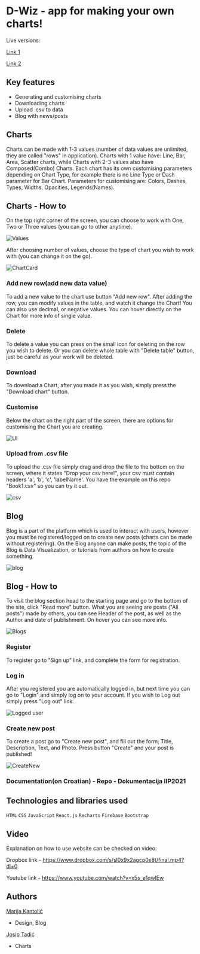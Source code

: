 # D-Wiz - app for making your own charts!

Live versions:

[Link 1](https://iip2021.vercel.app/)

[Link 2](https://iip2021.netlify.app/)

## Key features

- Generating and customising charts
- Downloading charts
- Upload .csv to data
- Blog with news/posts

## Charts

Charts can be made with 1-3 values (number of data values are unlimited, they are called "rows" in application). Charts with 1 value have: Line, Bar, Area, Scatter charts, while Charts with 2-3 values also have Composed(Combo) Charts. Each chart has its own customising parameters depending on Chart Type, for example there is no Line Type or Dash parameter for Bar Chart. Parameters for customising are: Colors, Dashes, Types, Widths, Opacities, Legends(Names).

## Charts - How to


On the top right corner of the screen, you can choose to work with One, Two or Three values (you can go to other anytime).

![Values](https://user-images.githubusercontent.com/33669118/121954939-a3492880-cd5f-11eb-8b3a-dc734b4997ce.png)

After choosing number of values, choose the type of chart you wish to work with (you can change it on the go).

![ChartCard](https://user-images.githubusercontent.com/33669118/121954944-a3e1bf00-cd5f-11eb-9fed-619ccc773da1.png)

### Add new row(add new data value)

To add a new value to the chart use button "Add new row". After adding the row, you can modify values in the table, and watch it change the Chart! You can also use decimal, or negative values. You can hover directly on the Chart for more info of single value.

### Delete

To delete a value you can press on the small icon for deleting on the row you wish to delete. Or you can delete whole table with "Delete table" button, just be careful as your work will be deleted.

### Download

To download a Chart, after you made it as you wish, simply press the "Download chart" button.

### Customise

Below the chart on the right part of the screen, there are options for customising the Chart you are creating.

![UI](https://user-images.githubusercontent.com/33669118/121954947-a512ec00-cd5f-11eb-9ad6-913aa4541787.png)

### Upload from .csv file

To upload the .csv file simply drag and drop the file to the bottom on the screen, where it states "Drop your csv here!", your csv must contain headers 'a', 'b', 'c', 'labelName'. You have the example on this repo "Book1.csv" so you can try it out.

![csv](https://user-images.githubusercontent.com/33669118/121954949-a512ec00-cd5f-11eb-8e31-17daac8ec749.png)

## Blog

Blog is a part of the platform which is used to interact with users, however you must be registered/logged on to create new posts (charts can be made without registering). On the Blog anyone can make posts, the topic of the Blog is Data Visualization, or tutorials from authors on how to create something.

![blog](https://user-images.githubusercontent.com/33669118/121954934-a17f6500-cd5f-11eb-9d77-61486ac4aeb4.png)

## Blog - How to

To visit the blog section head to the starting page and go to the bottom of the site, click "Read more" button. What you are seeing are posts ("All posts") made by others, you can see Header of the post, as well as the Author and date of publishment. On hover you can see more info.

![Blogs](https://user-images.githubusercontent.com/33669118/121954936-a2b09200-cd5f-11eb-9ef9-f3343cb2baa2.png)

### Register

To register go to "Sign up" link, and complete the form for registration.

### Log in

After you registered you are automatically logged in, but next time you can go to "Login" and simply log on to your account. If you wish to Log out simply press "Log out" link.

![Logged user](https://user-images.githubusercontent.com/33669118/121954955-a6441900-cd5f-11eb-80e9-e25b2e896b4f.PNG)

### Create new post

To create a post go to "Create new post", and fill out the form; Title, Description, Text, and Photo. Press button "Create" and your post is published!

![CreateNew](https://user-images.githubusercontent.com/33669118/121954958-a6dcaf80-cd5f-11eb-8e49-f21284c1b8fb.PNG)

### Documentation(on Croatian) - Repo - Dokumentacija IIP2021

## Technologies and libraries used

`HTML` `CSS` `JavaScript` `React.js` `Recharts` `Firebase` `Bootstrap`

## Video
Explanation on how to use website can be checked on video:

Dropbox link - https://www.dropbox.com/s/sl0x9x2agcp0x8t/final.mp4?dl=0 

Youtube link - https://www.youtube.com/watch?v=x5s_e1qwlEw
## Authors

[Marija Kantolić](https://github.com/mkantolic)
- Design, Blog

[Josip Tadić](https://github.com/JosipTadic)
- Charts
